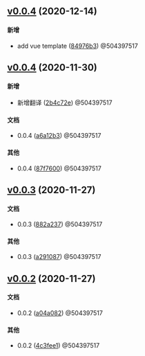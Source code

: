 

## [v0.0.4](https://github.com/majinhui04/igrow-cli/compare/v0.0.4...v0.0.4) (2020-12-14)
#### 新增
* add vue template ([84976b3](https://github.com/majinhui04/igrow-cli/commit/84976b359abdc91f8257daa86f18d362c8f1fcce))  @504397517


## [v0.0.4](https://github.com/majinhui04/igrow-cli/compare/v0.0.3...v0.0.4) (2020-11-30)
#### 新增
* 新增翻译 ([2b4c72e](https://github.com/majinhui04/igrow-cli/commit/2b4c72eff6e22176b7bb2dd0a5595719adff6d22))  @504397517

#### 文档
* 0.0.4 ([a6a12b3](https://github.com/majinhui04/igrow-cli/commit/a6a12b34ad1145b0f0928445a9b488594a5a44aa))  @504397517

#### 其他
* 0.0.4 ([87f7600](https://github.com/majinhui04/igrow-cli/commit/87f760073db49b5b01b66e0ccb8f78dafe659910))  @504397517


## [v0.0.3](https://github.com/majinhui04/igrow-cli/compare/v0.0.2...v0.0.3) (2020-11-27)
#### 文档
* 0.0.3 ([882a237](https://github.com/majinhui04/igrow-cli/commit/882a237bd50e5d8098caea8279ec518cf9327853))  @504397517

#### 其他
* 0.0.3 ([a291087](https://github.com/majinhui04/igrow-cli/commit/a29108751646e0e325680205bd949d4f6e851dfd))  @504397517


## [v0.0.2](https://github.com/majinhui04/igrow-cli/compare/db7b31...v0.0.2) (2020-11-27)
#### 文档
* 0.0.2 ([a04a082](https://github.com/majinhui04/igrow-cli/commit/a04a082ff64c04d1f6c96aba8359b2663cfe9ca8))  @504397517

#### 其他
* 0.0.2 ([4c3fee1](https://github.com/majinhui04/igrow-cli/commit/4c3fee145f9f692f441c0ac04d7ac9109244c87b))  @504397517

